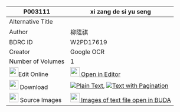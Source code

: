 |P003111|xi zang de si yu seng 
| --- | --- 
|Alternative Title |
|Author| 柳陞祺
|BDRC ID | W2PD17619
|Creator | Google OCR
|Number of Volumes| 1
|<img width="25" src="https://img.icons8.com/color/25/000000/edit-property.png">Edit Online| [<img width="25" src="https://avatars.githubusercontent.com/u/45091458?s=200&v=4"> Open in Editor](http://editor.openpecha.org/P003111)
|<img width="25" src="https://img.icons8.com/fluent/48/000000/download-2.png"/>  Download | [![](https://img.icons8.com/color/20/000000/txt.png)Plain Text](https://github.com/Openpecha/P003111/releases/download/v2/xi_zang_de_si_yu_seng_plain_P003111.zip), [![](https://img.icons8.com/color/20/000000/txt.png)Text with Pagination](https://github.com/Openpecha/P003111/releases/download/v2/xi_zang_de_si_yu_seng_pages_P003111.zip)
|<img width="25" src="https://img.icons8.com/plasticine/100/000000/pictures-folder.png"/>  Source Images | [<img width="25" src="https://library.bdrc.io/icons/BUDA-small.svg"> Images of text file open in BUDA](https://library.bdrc.io/show/bdr:W2PD17619)